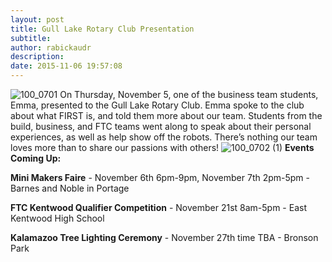 ```yaml
---
layout: post
title: Gull Lake Rotary Club Presentation
subtitle:
author: rabickaudr
description:
date: 2015-11-06 19:57:08
---
```


![100_0701](/wp-content/uploads/2015/11/100_0701.jpg) On Thursday, November 5, one of the business team students, Emma, presented to the Gull Lake Rotary Club. Emma spoke to the club about what FIRST is, and told them more about our team. Students from the build, business, and FTC teams went along to speak about their personal experiences, as well as help show off the robots. There’s nothing our team loves more than to share our passions with others! ![100_0702 \(1\)](http://strykeforce.org/wp-content/uploads/2015/11/100_0702-1.jpg) **Events Coming Up:**

**Mini Makers Faire** - November 6th 6pm-9pm, November 7th 2pm-5pm \- Barnes and Noble in Portage

**FTC Kentwood Qualifier Competition** - November 21st 8am-5pm \- East Kentwood High School

**Kalamazoo Tree Lighting Ceremony** - November 27th time TBA - Bronson Park
